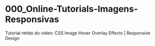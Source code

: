 # 000_Online-Tutorials-Imagens-Responsivas
Tutorial retido do vídeo: CSS Image Hover Overlay Effects | Responsive Design
